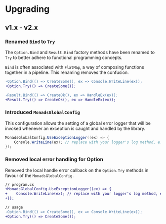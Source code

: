 # Upgrading

## v1.x - v2.x

### Renamed `Bind` to `Try`

The `Option.Bind` and `Result.Bind` factory methods have been renamed to `Try` to better adhere to functional programming concepts.

`Bind` is often associated with `FlatMap`, a way of composing functions together in a pipeline. This renaming removes the confusion.

```diff
-Option.Bind(() => CreateSome(), ex => Console.WriteLine(ex));
+Option.Try(() => CreateSome());

-Result.Bind(() => CreateOk(), ex => HandleEx(ex));
+Result.Try(() => CreateOk(), ex => HandleEx(ex));
```

### Introduced `MonadsGlobalConfig`

This configuration allows the setting of a global error logger that will be invoked whenever an exception is caught and handled by the library.

```csharp
MonadsGlobalConfig.UseExceptionLogger((ex) => {
    Console.WriteLine(ex); // replace with your logger's log method, e.g. serilog
});
```

### Removed local error handling for Option

Removed the local handle error callback on the `Option.Try` methods in favour of the `MonadsGlobalConfig`.

```diff
// program.cs
+MonadsGlobalConfig.UseExceptionLogger((ex) => {
+    Console.WriteLine(ex); // replace with your logger's log method, e.g. serilog
+});

// usage
-Option.Bind(() => CreateSome(), ex => Console.WriteLine(ex));
+Option.Try(() => CreateSome());
```
